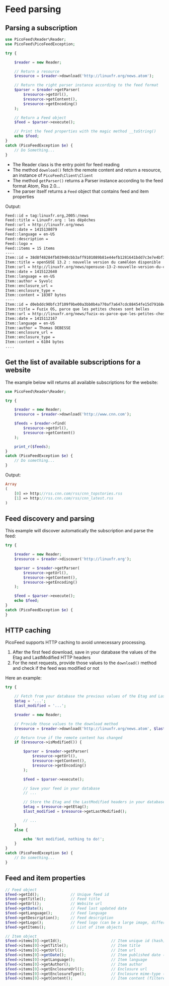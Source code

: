 Feed parsing
============

Parsing a subscription
----------------------

```php
use PicoFeed\Reader\Reader;
use PicoFeed\PicoFeedException;

try {

    $reader = new Reader;

    // Return a resource
    $resource = $reader->download('http://linuxfr.org/news.atom');

    // Return the right parser instance according to the feed format
    $parser = $reader->getParser(
        $resource->getUrl(),
        $resource->getContent(),
        $resource->getEncoding()
    );

    // Return a Feed object
    $feed = $parser->execute();

    // Print the feed properties with the magic method __toString()
    echo $feed;
}
catch (PicoFeedException $e) {
    // Do Something...
}
```

- The Reader class is the entry point for feed reading
- The method `download()` fetch the remote content and return a resource, an instance of `PicoFeed\Client\Client`
- The method `getParser()` returns a Parser instance according to the feed format Atom, Rss 2.0...
- The parser itself returns a `Feed` object that contains feed and item properties

Output:

```bash
Feed::id = tag:linuxfr.org,2005:/news
Feed::title = LinuxFr.org : les dépêches
Feed::url = http://linuxfr.org/news
Feed::date = 1415138079
Feed::language = en-US
Feed::description =
Feed::logo =
Feed::items = 15 items
----
Item::id = 38d8f48284fb03940cbb3aff9101089b81e44efb1281641bdd7c3e7e4bf3b0cd
Item::title = openSUSE 13.2 : nouvelle version du caméléon disponible !
Item::url = http://linuxfr.org/news/opensuse-13-2-nouvelle-version-du-cameleon-disponible
Item::date = 1415122640
Item::language = en-US
Item::author = Syvolc
Item::enclosure_url =
Item::enclosure_type =
Item::content = 18307 bytes
----
Item::id = d0ebddc90bfc3f109f9be00a3bb0b4a770af7a647cdc88454fe15d79168e0dea
Item::title = Fuzix OS, parce que les petites choses sont belles
Item::url = http://linuxfr.org/news/fuzix-os-parce-que-les-petites-choses-sont-belles
Item::date = 1415112167
Item::language = en-US
Item::author = Thomas DEBESSE
Item::enclosure_url =
Item::enclosure_type =
Item::content = 6104 bytes
....
```

Get the list of available subscriptions for a website
-----------------------------------------------------

The example below will returns all available subscriptions for the website:

```php
use PicoFeed\Reader\Reader;

try {

    $reader = new Reader;
    $resource = $reader->download('http://www.cnn.com');

    $feeds = $reader->find(
        $resource->getUrl(),
        $resource->getContent()
    );

    print_r($feeds);
}
catch (PicoFeedException $e) {
    // Do something...
}
```

Output:

```php
Array
(
    [0] => http://rss.cnn.com/rss/cnn_topstories.rss
    [1] => http://rss.cnn.com/rss/cnn_latest.rss
)
```

Feed discovery and parsing
--------------------------

This example will discover automatically the subscription and parse the feed:

```php
try {

    $reader = new Reader;
    $resource = $reader->discover('http://linuxfr.org');

    $parser = $reader->getParser(
        $resource->getUrl(),
        $resource->getContent(),
        $resource->getEncoding()
    );

    $feed = $parser->execute();
    echo $feed;
}
catch (PicoFeedException $e) {
}
```

HTTP caching
------------

PicoFeed supports HTTP caching to avoid unnecessary processing.

1. After the first feed download, save in your database the values of the Etag and LastModified HTTP headers
2. For the next requests, provide those values to the `download()` method and check if the feed was modified or not

Here an example:

```php
try {

    // Fetch from your database the previous values of the Etag and LastModified headers
    $etag = '...';
    $last_modified = '...';

    $reader = new Reader;

    // Provide those values to the download method
    $resource = $reader->download('http://linuxfr.org/news.atom', $last_modified, $etag);

    // Return true if the remote content has changed
    if ($resource->isModified()) {

        $parser = $reader->getParser(
            $resource->getUrl(),
            $resource->getContent(),
            $resource->getEncoding()
        );

        $feed = $parser->execute();

        // Save your feed in your database
        // ...

        // Store the Etag and the LastModified headers in your database for the next requests
        $etag = $resource->getEtag();
        $last_modified = $resource->getLastModified();

        // ...
    }
    else {

        echo 'Not modified, nothing to do!';
    }
}
catch (PicoFeedException $e) {
    // Do something...
}
```


Feed and item properties
------------------------

```php
// Feed object
$feed->getId();              // Unique feed id
$feed->getTitle();           // Feed title
$feed->getUrl();             // Website url
$feed->getDate();            // Feed last updated date
$feed->getLanguage();        // Feed language
$feed->getDescription();     // Feed description
$feed->getLogo();            // Feed logo (can be a large image, different from icon)
$feed->getItems();           // List of item objects

// Item object
$feed->items[0]->getId();                      // Item unique id (hash)
$feed->items[0]->getTitle();                   // Item title
$feed->items[0]->getUrl();                     // Item url
$feed->items[0]->getDate();                    // Item published date (timestamp)
$feed->items[0]->getLanguage();                // Item language
$feed->items[0]->getAuthor();                  // Item author
$feed->items[0]->getEnclosureUrl();            // Enclosure url
$feed->items[0]->getEnclosureType();           // Enclosure mime-type (audio/mp3, image/png...)
$feed->items[0]->getContent();                 // Item content (filtered or raw)
```
